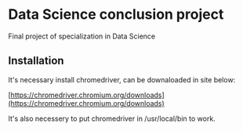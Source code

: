 # Data Science conclusion project

Final project of specialization in Data Science

## Installation

It's necessary install chromedriver, can be downaloaded in site below:

[https://chromedriver.chromium.org/downloads](https://chromedriver.chromium.org/downloads)

It's also necessery to put chromedriver in /usr/local/bin to work.
